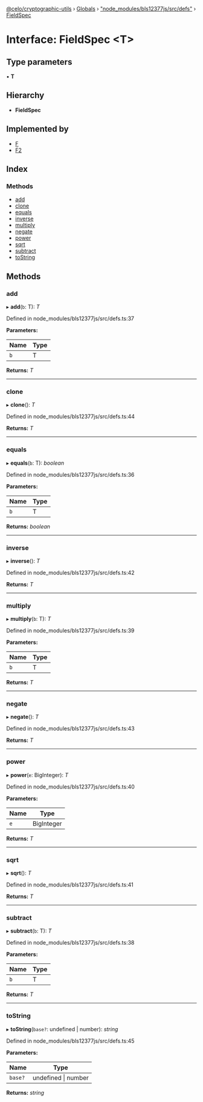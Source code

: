 [@celo/cryptographic-utils](../README.md) › [Globals](../globals.md) › ["node_modules/bls12377js/src/defs"](../modules/_node_modules_bls12377js_src_defs_.md) › [FieldSpec](_node_modules_bls12377js_src_defs_.fieldspec.md)

# Interface: FieldSpec <**T**>

## Type parameters

▪ **T**

## Hierarchy

* **FieldSpec**

## Implemented by

* [F](../classes/_node_modules_bls12377js_src_f_.f.md)
* [F2](../classes/_node_modules_bls12377js_src_f2_.f2.md)

## Index

### Methods

* [add](_node_modules_bls12377js_src_defs_.fieldspec.md#add)
* [clone](_node_modules_bls12377js_src_defs_.fieldspec.md#clone)
* [equals](_node_modules_bls12377js_src_defs_.fieldspec.md#equals)
* [inverse](_node_modules_bls12377js_src_defs_.fieldspec.md#inverse)
* [multiply](_node_modules_bls12377js_src_defs_.fieldspec.md#multiply)
* [negate](_node_modules_bls12377js_src_defs_.fieldspec.md#negate)
* [power](_node_modules_bls12377js_src_defs_.fieldspec.md#power)
* [sqrt](_node_modules_bls12377js_src_defs_.fieldspec.md#sqrt)
* [subtract](_node_modules_bls12377js_src_defs_.fieldspec.md#subtract)
* [toString](_node_modules_bls12377js_src_defs_.fieldspec.md#tostring)

## Methods

###  add

▸ **add**(`b`: T): *T*

Defined in node_modules/bls12377js/src/defs.ts:37

**Parameters:**

Name | Type |
------ | ------ |
`b` | T |

**Returns:** *T*

___

###  clone

▸ **clone**(): *T*

Defined in node_modules/bls12377js/src/defs.ts:44

**Returns:** *T*

___

###  equals

▸ **equals**(`b`: T): *boolean*

Defined in node_modules/bls12377js/src/defs.ts:36

**Parameters:**

Name | Type |
------ | ------ |
`b` | T |

**Returns:** *boolean*

___

###  inverse

▸ **inverse**(): *T*

Defined in node_modules/bls12377js/src/defs.ts:42

**Returns:** *T*

___

###  multiply

▸ **multiply**(`b`: T): *T*

Defined in node_modules/bls12377js/src/defs.ts:39

**Parameters:**

Name | Type |
------ | ------ |
`b` | T |

**Returns:** *T*

___

###  negate

▸ **negate**(): *T*

Defined in node_modules/bls12377js/src/defs.ts:43

**Returns:** *T*

___

###  power

▸ **power**(`e`: BigInteger): *T*

Defined in node_modules/bls12377js/src/defs.ts:40

**Parameters:**

Name | Type |
------ | ------ |
`e` | BigInteger |

**Returns:** *T*

___

###  sqrt

▸ **sqrt**(): *T*

Defined in node_modules/bls12377js/src/defs.ts:41

**Returns:** *T*

___

###  subtract

▸ **subtract**(`b`: T): *T*

Defined in node_modules/bls12377js/src/defs.ts:38

**Parameters:**

Name | Type |
------ | ------ |
`b` | T |

**Returns:** *T*

___

###  toString

▸ **toString**(`base?`: undefined | number): *string*

Defined in node_modules/bls12377js/src/defs.ts:45

**Parameters:**

Name | Type |
------ | ------ |
`base?` | undefined &#124; number |

**Returns:** *string*
